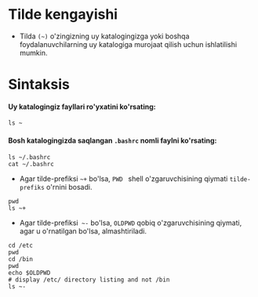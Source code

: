 # Tilde kengayishi


- Tilda ```(~)``` o'zingizning uy katalogingizga yoki boshqa foydalanuvchilarning uy katalogiga murojaat qilish uchun ishlatilishi mumkin.


# Sintaksis

#### Uy katalogingiz fayllari ro'yxatini ko'rsating:

```
ls ~
```


#### Bosh katalogingizda saqlangan ```.bashrc``` nomli faylni ko'rsating:


```
ls ~/.bashrc
cat ~/.bashrc
```

- Agar tilde-prefiksi ```~+``` bo'lsa, ``PWD `` shell o'zgaruvchisining qiymati ```tilde-prefiks``` o'rnini bosadi.

```
pwd
ls ~+
```


- Agar tilde-prefiksi``` ~-``` bo'lsa, ```OLDPWD``` qobiq o'zgaruvchisining qiymati, agar u o'rnatilgan bo'lsa, almashtiriladi.


```
cd /etc
pwd
cd /bin
pwd
echo $OLDPWD
# display /etc/ directory listing and not /bin
ls ~-
```